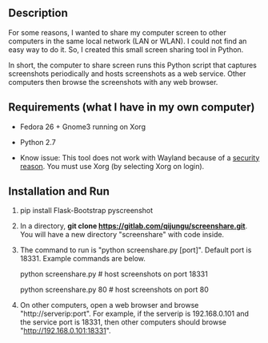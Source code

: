 ## Description

For some reasons, I wanted to share my computer screen to other computers in the same local network (LAN or WLAN). I could not find an easy way to do it. So, I created this small screen sharing tool in Python.

In short, the computer to share screen runs this Python script that captures screenshots periodically and hosts screenshots as a web service. Other computers then browse the screenshots with any web browser.

## Requirements (what I have in my own computer)

+ Fedora 26 + Gnome3 running on Xorg

+ Python 2.7

+ Know issue: This tool does not work with Wayland because of a <a href="https://fedoraproject.org/wiki/How_to_debug_Wayland_problems#Screen_capture_is_not_available_with_usual_apps">security reason</a>. You must use Xorg (by selecting Xorg on login).

## Installation and Run

1. pip install Flask-Bootstrap pyscreenshot

2. In a directory, **git clone https://gitlab.com/qijungu/screenshare.git**. You will have a new directory "screenshare" with code inside.

3. The command to run is "python screenshare.py [port]". Default port is 18331. Example commands are below.

   python screenshare.py          # host screenshots on port 18331

   python screenshare.py 80       # host screenshots on port 80

4. On other computers, open a web browser and browse "http://serverip:port". For example, if the serverip is 192.168.0.101 and the service port is 18331, then other computers should browse "http://192.168.0.101:18331".
